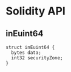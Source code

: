 # Solidity API

## inEuint64

```solidity
struct inEuint64 {
  bytes data;
  int32 securityZone;
}
```


